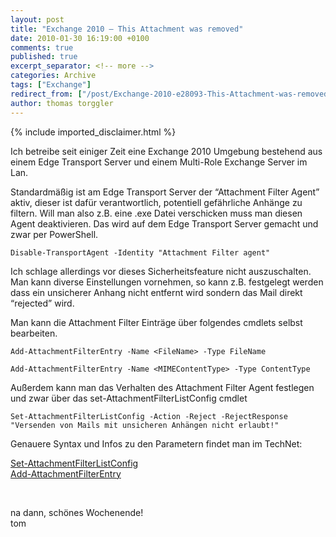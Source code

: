 ```yaml
---
layout: post
title: "Exchange 2010 – This Attachment was removed"
date: 2010-01-30 16:19:00 +0100
comments: true
published: true
excerpt_separator: <!-- more -->
categories: Archive
tags: ["Exchange"]
redirect_from: ["/post/Exchange-2010-e28093-This-Attachment-was-removed", "/post/exchange-2010-e28093-this-attachment-was-removed"]
author: thomas torggler
---
```

<!-- more -->
{% include imported_disclaimer.html %}
<p>Ich betreibe seit einiger Zeit eine Exchange 2010 Umgebung bestehend aus einem Edge Transport Server und einem Multi-Role Exchange Server im Lan.</p>
<p>Standardm&auml;&szlig;ig ist am Edge Transport Server der &ldquo;Attachment Filter Agent&rdquo; aktiv, dieser ist daf&uuml;r verantwortlich, potentiell gef&auml;hrliche Anh&auml;nge zu filtern. Will man also z.B. eine .exe Datei verschicken muss man diesen Agent deaktivieren. Das wird auf dem Edge Transport Server gemacht und zwar per PowerShell.</p>
<p><code>Disable-TransportAgent -Identity "Attachment Filter agent"</code></p>
<p>Ich schlage allerdings vor dieses Sicherheitsfeature nicht auszuschalten. Man kann diverse Einstellungen vornehmen, so kann z.B. festgelegt werden dass ein unsicherer Anhang nicht entfernt wird sondern das Mail direkt &ldquo;rejected&rdquo; wird.</p>
<p>Man kann die Attachment Filter Eintr&auml;ge &uuml;ber folgendes cmdlets selbst bearbeiten.</p>
<p><code>Add-AttachmentFilterEntry -Name &lt;FileName&gt; -Type FileName</code></p>
<p><code>Add-AttachmentFilterEntry -Name &lt;MIMEContentType&gt; -Type ContentType</code></p>
<p>Au&szlig;erdem kann man das Verhalten des Attachment Filter Agent festlegen und zwar &uuml;ber das set-AttachmentFilterListConfig cmdlet</p>
<p><code>Set-AttachmentFilterListConfig -Action -Reject -RejectResponse "Versenden von Mails mit unsicheren Anh&auml;ngen nicht erlaubt!"</code></p>
<p>Genauere Syntax und Infos zu den Parametern findet man im TechNet:</p>
<p><a title="http://technet.microsoft.com/en-us/library/bb123483.aspx" href="http://technet.microsoft.com/en-us/library/bb123483.aspx">Set-AttachmentFilterListConfig</a> <br /><a href="http://technet.microsoft.com/en-us/library/bb123931.aspx">Add-AttachmentFilterEntry</a></p>
<p>&nbsp;</p>
<p>na dann, sch&ouml;nes Wochenende! <br />tom</p>
